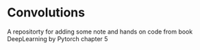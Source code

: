 # Convolutions
A repositorty for adding some note and hands on code from book DeepLearning by Pytorch chapter 5 
